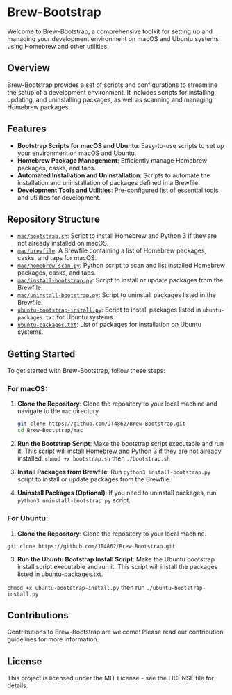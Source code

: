 # Brew-Bootstrap

Welcome to Brew-Bootstrap, a comprehensive toolkit for setting up and managing your development environment on macOS and Ubuntu systems using Homebrew and other utilities.

## Overview

Brew-Bootstrap provides a set of scripts and configurations to streamline the setup of a development environment. It includes scripts for installing, updating, and uninstalling packages, as well as scanning and managing Homebrew packages.

## Features

- **Bootstrap Scripts for macOS and Ubuntu**: Easy-to-use scripts to set up your environment on macOS and Ubuntu.
- **Homebrew Package Management**: Efficiently manage Homebrew packages, casks, and taps.
- **Automated Installation and Uninstallation**: Scripts to automate the installation and uninstallation of packages defined in a Brewfile.
- **Development Tools and Utilities**: Pre-configured list of essential tools and utilities for development.

## Repository Structure

- [`mac/bootstrap.sh`](https://github.com/JT4862/Brew-Bootstrap/blob/main/mac/bootstrap.sh): Script to install Homebrew and Python 3 if they are not already installed on macOS.
- [`mac/brewfile`](https://github.com/JT4862/Brew-Bootstrap/blob/main/mac/brewfile): A Brewfile containing a list of Homebrew packages, casks, and taps for macOS.
- [`mac/homebrew-scan.py`](https://github.com/JT4862/Brew-Bootstrap/blob/main/mac/homebrew-scan.py): Python script to scan and list installed Homebrew packages, casks, and taps.
- [`mac/install-bootstrap.py`](https://github.com/JT4862/Brew-Bootstrap/blob/main/mac/install-bootstrap.py): Script to install or update packages from the Brewfile.
- [`mac/uninstall-bootstrap.py`](https://github.com/JT4862/Brew-Bootstrap/blob/main/mac/uninstall-bootstrap.py): Script to uninstall packages listed in the Brewfile.
- [`ubuntu-bootstrap-install.py`](https://github.com/JT4862/Brew-Bootstrap/blob/main/ubuntu-bootstrap-install.py): Script to install packages listed in `ubuntu-packages.txt` for Ubuntu systems.
- [`ubuntu-packages.txt`](https://github.com/JT4862/Brew-Bootstrap/blob/main/ubuntu-packages.txt): List of packages for installation on Ubuntu systems.

## Getting Started

To get started with Brew-Bootstrap, follow these steps:

### For macOS:

 1. **Clone the Repository**: 
Clone the repository to your local machine and navigate to the `mac` directory.
	```bash
	git clone https://github.com/JT4862/Brew-Bootstrap.git
	cd Brew-Bootstrap/mac
	

2. **Run the Bootstrap Script**:
	Make the bootstrap script executable and run it. This script will install Homebrew and Python 3 if they are not already installed.
	`chmod +x bootstrap.sh` then `./bootstrap.sh`

3. **Install Packages from Brewfile**:
	Run  `python3 install-bootstrap.py` script to install or update packages from the Brewfile.

4. **Uninstall Packages (Optional)**:
	If you need to uninstall packages, run  `python3 uninstall-bootstrap.py` script.

### For Ubuntu:

1. **Clone the Repository**:
Clone the repository to your local machine.

`git clone https://github.com/JT4862/Brew-Bootstrap.git`

3. **Run the Ubuntu Bootstrap Install Script**:
Make the Ubuntu bootstrap install script executable and run it. This script will install the packages listed in ubuntu-packages.txt.

`chmod +x ubuntu-bootstrap-install.py` then run `./ubuntu-bootstrap-install.py`

## Contributions

Contributions to Brew-Bootstrap are welcome! Please read our contribution guidelines for more information.

## License

This project is licensed under the MIT License - see the LICENSE file for details.

